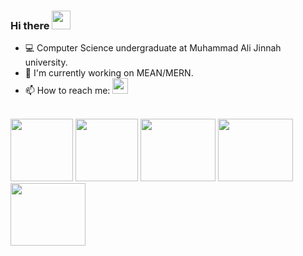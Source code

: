 ### Hi there <img src="https://raw.githubusercontent.com/iampavangandhi/iampavangandhi/master/gifs/Hi.gif" width="30px">

- 💻 Computer Science undergraduate at Muhammad Ali Jinnah university.
- 🔭 I'm currently working on MEAN/MERN.
- 📫 How to reach me: <a href="https://www.linkedin.com/in/mustafa-jawed-48781b185/"><img src="https://img.shields.io/badge/linkedin-%230077B5.svg?&style=for-the-badge&logo=linkedin&logoColor=white" height=25></a>

<br><img src="https://storage.googleapis.com/blog-images-backup/1*3SVfBkNZI2f-sspiq59xcw.png" width="100px" height="100px">
<img src="https://upload.wikimedia.org/wikipedia/commons/thumb/c/cf/Angular_full_color_logo.svg/1200px-Angular_full_color_logo.svg.png" width="100px" height="100px">
<img src="https://cdn.pixabay.com/photo/2015/04/23/17/41/node-js-736399_960_720.png" width="120px" height="100px">
<img src="https://webassets.mongodb.com/_com_assets/cms/mongodb_logo1-76twgcu2dm.png" width="120px" height="100px">
<img src="https://seeklogo.com/images/P/PHP-logo-0B2FDC4529-seeklogo.com.png" width="120px" height="100px">

